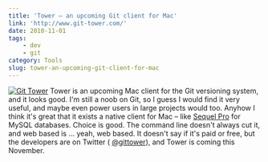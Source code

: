 ```yaml
---
title: 'Tower – an upcoming Git client for Mac'
link: 'http://www.git-tower.com/'
date: 2010-11-01
tags:
    - dev
    - git
category: Tools
slug: tower-an-upcoming-git-client-for-mac
---
```


[![Git Tower](http://www.git-tower.com/img/screenshots/history_list_big.jpg "Git Tower")](http://www.git-tower.com/)
Tower is an upcoming Mac client for the Git versioning system, and it looks good. I'm still a noob
on Git, so I guess I would find it very useful, and maybe even power users in large projects would
too. Anyhow I think it's great that it exists a native client for Mac – like
[Sequel Pro](http://www.sequelpro.com/) for MySQL databases. Choice is good. The command line
doesn't always cut it, and web based is ... yeah, web based. It doesn't say if it's paid or free,
but the developers are on Twitter ( [@gittower](http://twitter.com/gittower)), and Tower is coming
this November.
